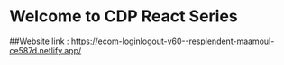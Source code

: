 # Welcome to CDP React Series 
##Website link : https://ecom-loginlogout-v60--resplendent-maamoul-ce587d.netlify.app/

   



